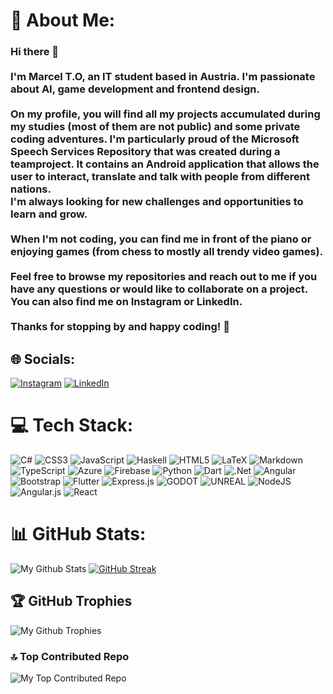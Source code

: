 # 💫 About Me:
### Hi there 👋<br><br>I'm Marcel T.O, an IT student based in Austria. I'm passionate about AI, game development and frontend design. <br><br>On my profile, you will find all my projects accumulated during my studies (most of them are not public) and some private coding adventures. I'm particularly proud of the Microsoft Speech Services Repository that was created during a teamproject. It contains an Android application that allows the user to interact, translate and talk with people from different nations.<br>I'm always looking for new challenges and opportunities to learn and grow.<br><br>When I'm not coding, you can find me in front of the piano or enjoying games (from chess to mostly all trendy video games). <br><br>Feel free to browse my repositories and reach out to me if you have any questions or would like to collaborate on a project. You can also find me on Instagram or LinkedIn.<br><br>Thanks for stopping by and happy coding! 🚀<br>


## 🌐 Socials:
[![Instagram](https://img.shields.io/badge/Instagram-%23E4405F.svg?logo=Instagram&logoColor=white)](https://instagram.com/marcel_mac_) [![LinkedIn](https://img.shields.io/badge/LinkedIn-%230077B5.svg?logo=linkedin&logoColor=white)](https://linkedin.com/in/marcel-turobin-ort-418392252) 

# 💻 Tech Stack:
![C#](https://img.shields.io/badge/c%23-%23239120.svg?style=for-the-badge&logo=c-sharp&logoColor=white) ![CSS3](https://img.shields.io/badge/css3-%231572B6.svg?style=for-the-badge&logo=css3&logoColor=white) ![JavaScript](https://img.shields.io/badge/javascript-%23323330.svg?style=for-the-badge&logo=javascript&logoColor=%23F7DF1E) ![Haskell](https://img.shields.io/badge/Haskell-5e5086?style=for-the-badge&logo=haskell&logoColor=white) ![HTML5](https://img.shields.io/badge/html5-%23E34F26.svg?style=for-the-badge&logo=html5&logoColor=white) ![LaTeX](https://img.shields.io/badge/latex-%23008080.svg?style=for-the-badge&logo=latex&logoColor=white) ![Markdown](https://img.shields.io/badge/markdown-%23000000.svg?style=for-the-badge&logo=markdown&logoColor=white) ![TypeScript](https://img.shields.io/badge/typescript-%23007ACC.svg?style=for-the-badge&logo=typescript&logoColor=white) ![Azure](https://img.shields.io/badge/azure-%230072C6.svg?style=for-the-badge&logo=azure-devops&logoColor=white) ![Firebase](https://img.shields.io/badge/firebase-%23039BE5.svg?style=for-the-badge&logo=firebase) ![Python](https://img.shields.io/badge/python-3670A0?style=for-the-badge&logo=python&logoColor=ffdd54) ![Dart](https://img.shields.io/badge/dart-%230175C2.svg?style=for-the-badge&logo=dart&logoColor=white) ![.Net](https://img.shields.io/badge/.NET-5C2D91?style=for-the-badge&logo=.net&logoColor=white) ![Angular](https://img.shields.io/badge/angular-%23DD0031.svg?style=for-the-badge&logo=angular&logoColor=white) ![Bootstrap](https://img.shields.io/badge/bootstrap-%23563D7C.svg?style=for-the-badge&logo=bootstrap&logoColor=white) ![Flutter](https://img.shields.io/badge/Flutter-%2302569B.svg?style=for-the-badge&logo=Flutter&logoColor=white) ![Express.js](https://img.shields.io/badge/express.js-%23404d59.svg?style=for-the-badge&logo=express&logoColor=%2361DAFB) ![GODOT](https://img.shields.io/badge/godot-3582bb.svg?style=for-the-badge&logo=godot-engine&logoColor=white) ![UNREAL](https://img.shields.io/badge/unreal-%2320232a.svg?style=for-the-badge&logo=unreal-engine&logoColor=white) ![NodeJS](https://img.shields.io/badge/node.js-6DA55F?style=for-the-badge&logo=node.js&logoColor=white) ![Angular.js](https://img.shields.io/badge/angular.js-%23E23237.svg?style=for-the-badge&logo=angularjs&logoColor=white) ![React](https://img.shields.io/badge/react-%2320232a.svg?style=for-the-badge&logo=react&logoColor=%2361DAFB)
# 📊 GitHub Stats:
![My Github Stats](https://github-readme-stats.vercel.app/api?username=Marcel-TO&theme=dark&hide_border=false&include_all_commits=true&count_private=true&hide=stars,prs,issues&line_height=50&show_icons=true&bg_color=-45,0f2027,2c5364,2c5364&title_color=00CBFF&text_folor=ffffff&icon_color=00CBFF&card_width=150)
[![GitHub Streak](https://github-readme-streak-stats.herokuapp.com?user=Marcel-TO&theme=transparent&mode=weekly&border=FFFFFF&background=45%2C2C5364%2C0F2027&ring=00CBFF&fire=00CBFF&stroke=FFFFFF&currStreakNum=FFFFFF&sideNums=00CBFF&currStreakLabel=DCDCDC&sideLabels=DCDCDC&dates=DCDCDC)](https://git.io/streak-stats&card_width=150)<br/>

## 🏆 GitHub Trophies
![My Github Trophies](https://github-profile-trophy.vercel.app/?username=Marcel-TO&theme=chalk&no-frame=false&no-bg=false&margin-w=4)

### 🔝 Top Contributed Repo
![My Top Contributed Repo](https://github-contributor-stats.vercel.app/api?username=Marcel-TO&limit=5&theme=apprentice&combine_all_yearly_contributions=true)

<!-- Proudly created with GPRM ( https://gprm.itsvg.in ) -->
